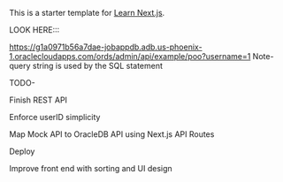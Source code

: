 This is a starter template for [Learn Next.js](https://nextjs.org/learn).

LOOK HERE:::


https://g1a0971b56a7dae-jobappdb.adb.us-phoenix-1.oraclecloudapps.com/ords/admin/api/example/poo?username=1
Note- query string is used by the SQL statement


TODO-

Finish REST API

Enforce userID simplicity

Map Mock API to OracleDB API using Next.js API Routes

Deploy

Improve front end with sorting and UI design